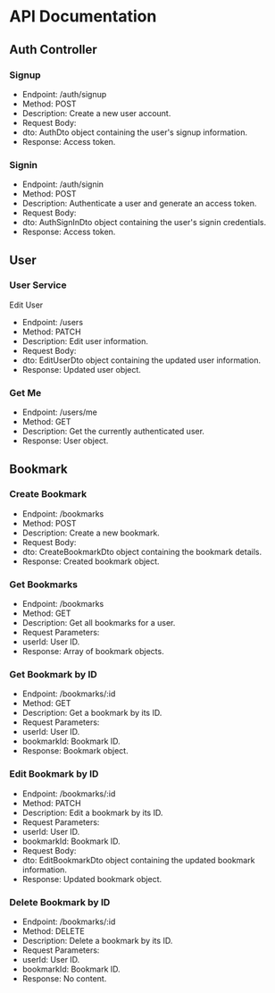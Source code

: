 # API Documentation

## Auth Controller

### Signup
- Endpoint: /auth/signup
- Method: POST
- Description: Create a new user account.
- Request Body:
- dto: AuthDto object containing the user's signup information.
- Response: Access token.

### Signin
- Endpoint: /auth/signin
- Method: POST
- Description: Authenticate a user and generate an access token.
- Request Body:
- dto: AuthSignInDto object containing the user's signin credentials.
- Response: Access token.

## User
### User Service
Edit User
- Endpoint: /users
- Method: PATCH
- Description: Edit user information.
- Request Body:
- dto: EditUserDto object containing the updated user information.
- Response: Updated user object.

### Get Me
- Endpoint: /users/me
- Method: GET
- Description: Get the currently authenticated user.
- Response: User object.

## Bookmark

### Create Bookmark
- Endpoint: /bookmarks
- Method: POST
- Description: Create a new bookmark.
- Request Body:
- dto: CreateBookmarkDto object containing the bookmark details.
- Response: Created bookmark object.

### Get Bookmarks
- Endpoint: /bookmarks
- Method: GET
- Description: Get all bookmarks for a user.
- Request Parameters:
- userId: User ID.
- Response: Array of bookmark objects.

### Get Bookmark by ID
- Endpoint: /bookmarks/:id
- Method: GET
- Description: Get a bookmark by its ID.
- Request Parameters:
- userId: User ID.
- bookmarkId: Bookmark ID.
- Response: Bookmark object.

### Edit Bookmark by ID
- Endpoint: /bookmarks/:id
- Method: PATCH
- Description: Edit a bookmark by its ID.
- Request Parameters:
- userId: User ID.
- bookmarkId: Bookmark ID.
- Request Body:
- dto: EditBookmarkDto object containing the updated bookmark information.
- Response: Updated bookmark object.

### Delete Bookmark by ID
- Endpoint: /bookmarks/:id
- Method: DELETE
- Description: Delete a bookmark by its ID.
- Request Parameters:
- userId: User ID.
- bookmarkId: Bookmark ID.
- Response: No content.


